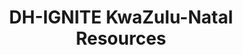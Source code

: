 ---
widget: hero
headless: true
weight: 10
title: | 
  DH-IGNITE KwaZulu-Natal Resources

  <br>




hero_media: 
design:
  background:
    color: '#1a2f69'
    text_color_light: true

cta_alt:
  url: 
  label: 
  icon_pack: 
  icon: 

cta_note:
  label: |
    __Dates:__ 18 - 19 October 2022

    __Venue:__ Coastlands Hotel, Umhlanga

    __Invited institutions:__  UNIZULU, MUT, DUT, UKZN
    

---